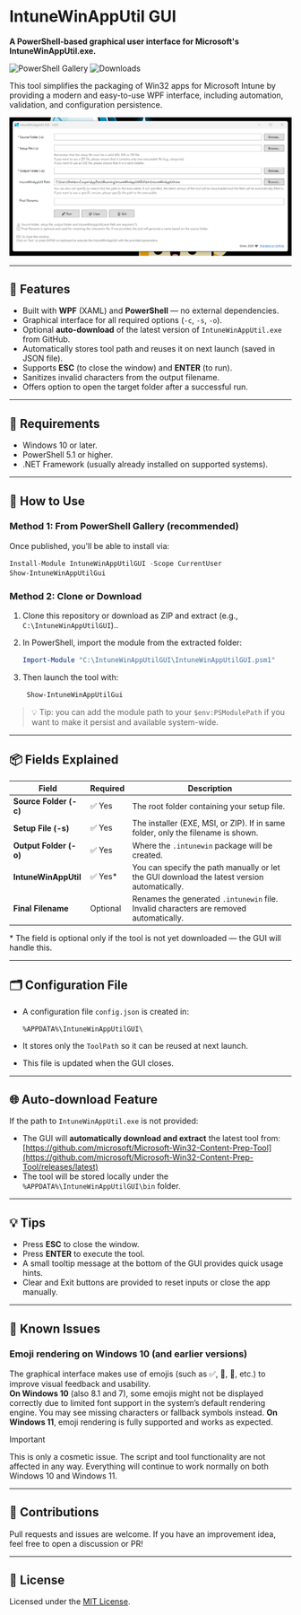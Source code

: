 # IntuneWinAppUtil GUI

**A PowerShell-based graphical user interface for Microsoft's IntuneWinAppUtil.exe.**  

![PowerShell Gallery](https://img.shields.io/powershellgallery/v/IntuneWinAppUtilGUI?label=PowerShell%20Gallery)
![Downloads](https://img.shields.io/powershellgallery/dt/IntuneWinAppUtilGUI?color=blue)

This tool simplifies the packaging of Win32 apps for Microsoft Intune by providing a modern and easy-to-use WPF interface, including automation, validation, and configuration persistence.

![screenshot](Assets/screenshot.png)

---

## 🔧 Features

- Built with **WPF** (XAML) and **PowerShell** — no external dependencies.
- Graphical interface for all required options (`-c`, `-s`, `-o`).
- Optional **auto-download** of the latest version of `IntuneWinAppUtil.exe` from GitHub.
- Automatically stores tool path and reuses it on next launch (saved in JSON file).
- Supports **ESC** (to close the window) and **ENTER** (to run).
- Sanitizes invalid characters from the output filename.
- Offers option to open the target folder after a successful run.

---

## 🧰 Requirements

- Windows 10 or later.
- PowerShell 5.1 or higher.
- .NET Framework (usually already installed on supported systems).

---

## 🚀 How to Use

### Method 1: From PowerShell Gallery (recommended)

Once published, you'll be able to install via:

```powershell
Install-Module IntuneWinAppUtilGUI -Scope CurrentUser
Show-IntuneWinAppUtilGui
```

### Method 2: Clone or Download

1. Clone this repository or download as ZIP and extract (e.g., `C:\IntuneWinAppUtilGUI`)..
2. In PowerShell, import the module from the extracted folder:

    ```powershell
    Import-Module "C:\IntuneWinAppUtilGUI\IntuneWinAppUtilGUI.psm1"
    ```

3. Then launch the tool with:

    ```powershell
     Show-IntuneWinAppUtilGui
    ```

> 💡 Tip: you can add the module path to your `$env:PSModulePath` if you want to make it persist and available system-wide.

---

## 📦 Fields Explained

| Field                  | Required | Description |
|------------------------|----------|-------------|
| **Source Folder (-c)** | ✅ Yes   | The root folder containing your setup file. |
| **Setup File (-s)**    | ✅ Yes   | The installer (EXE, MSI, or ZIP). If in same folder, only the filename is shown. |
| **Output Folder (-o)** | ✅ Yes   | Where the `.intunewin` package will be created. |
| **IntuneWinAppUtil**   | ✅ Yes\* | You can specify the path manually or let the GUI download the latest version automatically. |
| **Final Filename**     | Optional | Renames the generated `.intunewin` file. Invalid characters are removed automatically. |

\* The field is optional only if the tool is not yet downloaded — the GUI will handle this.

---

## 🗂️ Configuration File

- A configuration file `config.json` is created in:

  ```
  %APPDATA%\IntuneWinAppUtilGUI\
  ```

- It stores only the `ToolPath` so it can be reused at next launch.
- This file is updated when the GUI closes.

---

## 🌐 Auto-download Feature

If the path to `IntuneWinAppUtil.exe` is not provided:

- The GUI will **automatically download and extract** the latest tool from:
  [https://github.com/microsoft/Microsoft-Win32-Content-Prep-Tool](https://github.com/microsoft/Microsoft-Win32-Content-Prep-Tool/releases/latest)
- The tool will be stored locally under the `%APPDATA%\IntuneWinAppUtilGUI\bin` folder.

---

## 💡 Tips

- Press **ESC** to close the window.
- Press **ENTER** to execute the tool.
- A small tooltip message at the bottom of the GUI provides quick usage hints.
- Clear and Exit buttons are provided to reset inputs or close the app manually.

---

## 🐞 Known Issues

### Emoji rendering on Windows 10 (and earlier versions)

The graphical interface makes use of emojis (such as ✅, 🚀, 🔧, etc.) to improve visual feedback and usability.  
**On Windows 10** (also 8.1 and 7), some emojis might not be displayed correctly due to limited font support in the system’s default rendering engine. You may see missing characters or fallback symbols instead. **On Windows 11**, emoji rendering is fully supported and works as expected.

> [!IMPORTANT]  
> This is only a cosmetic issue. The script and tool functionality are not affected in any way. Everything will continue to work normally on both Windows 10 and Windows 11.

---

## 🤝 Contributions

Pull requests and issues are welcome. If you have an improvement idea, feel free to open a discussion or PR!

---

## 📄 License

Licensed under the [MIT License](https://opensource.org/licenses/MIT).